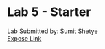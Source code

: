 # Lab 5 - Starter
Lab Submitted by: Sumit Shetye  
[Expose Link](https://sumitshetye2.github.io/Lab5_Starter/expose.html)
